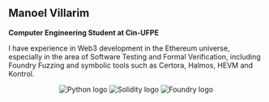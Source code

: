 ## Manoel Villarim

**Computer Engineering Student at Cin-UFPE**

I have experience in Web3 development in the Ethereum universe, especially in the area of ​​Software Testing and Formal Verification, including Foundry Fuzzing and symbolic tools such as Certora, Halmos, HEVM and Kontrol.

<div align="center">
  <img src="https://img.icons8.com/color/48/000000/python.png" alt="Python logo"/>
  <img src="https://img.icons8.com/ios-filled/50/000000/solidity.png" alt="Solidity logo"/>
  <img src="https://link-para-logo-foundry.com/foundry.png" alt="Foundry logo"/>
</div>
